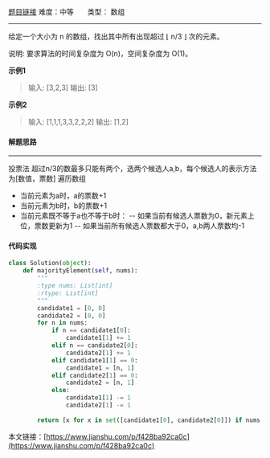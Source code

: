  [题目链接](https://leetcode-cn.com/problems/majority-element-ii/)
难度：中等         &nbsp;&nbsp;&nbsp;&nbsp;&nbsp;&nbsp;类型：  数组
***
 给定一个大小为 n 的数组，找出其中所有出现超过 ⌊ n/3 ⌋ 次的元素。

说明: 要求算法的时间复杂度为 O(n)，空间复杂度为 O(1)。

 
**示例1**
> 输入: [3,2,3]
输出: [3]

**示例2**
> 输入: [1,1,1,3,3,2,2,2]
输出: [1,2]

#### 解题思路
***
 投票法
超过n/3的数最多只能有两个，选两个候选人a,b，每个候选人的表示方法为[数值，票数]
遍历数组
- 当前元素为a时，a的票数+1
- 当前元素为b时，b的票数+1
- 当前元素既不等于a也不等于b时：
-- 如果当前有候选人票数为0，新元素上位，票数更新为1
-- 如果当前所有候选人票数都大于0，a,b两人票数均-1




#### 代码实现
```python
class Solution(object):
    def majorityElement(self, nums):
        """
        :type nums: List[int]
        :rtype: List[int]
        """
        candidate1 = [0, 0]
        candidate2 = [0, 0]
        for n in nums:
            if n == candidate1[0]:
                candidate1[1] += 1
            elif n == candidate2[0]:
                candidate2[1] += 1
            elif candidate1[1] == 0:
                candidate1 = [n, 1]
            elif candidate2[1] == 0:
                candidate2 = [n, 1]
            else:
                candidate1[1] -= 1
                candidate2[1] -= 1
            
        return [x for x in set([candidate1[0], candidate2[0]]) if nums.count(x) > len(nums)/3]
```
本文链接：[https://www.jianshu.com/p/f428ba92ca0c](https://www.jianshu.com/p/f428ba92ca0c)

 
